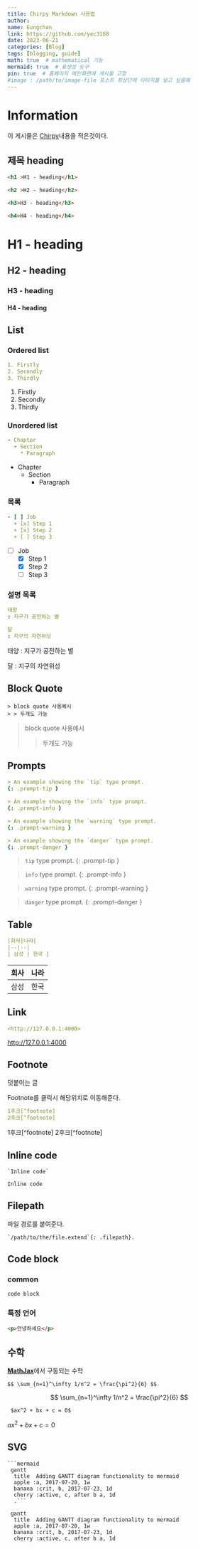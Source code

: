 ```yaml
---
title: Chirpy Markdown 사용법
author:
name: Eungchan
link: https://github.com/yec3168
date: 2023-06-21
categories: [Blog]
tags: [blogging, guide]
math: true  # mathematical 기능
mermaid: true  # 표생성 도구
pin: true  # 홈페이지 메인화면에 게시물 고정
#image : /path/to/image-file 포스트 최상단에 이미지를 넣고 싶을때
---
```


# Information
이 게시물은 [Chirpy](https://chirpy.cotes.page/posts/text-and-typography/)내용을 적은것이다.


## 제목 heading
```html
<h1 >H1 - heading</h1>

<h2 >H2 - heading</h2>

<h3>H3 - heading</h3>

<h4>H4 - heading</h4>
```
<h1>H1 - heading</h1>

<h2>H2 - heading</h2>

<h3>H3 - heading</h3>

<h4>H4 - heading</h4>

## List
### Ordered list
```yaml 
1. Firstly
2. Secondly
3. Thirdly
```
1. Firstly
2. Secondly
3. Thirdly
### Unordered list
```yaml
- Chapter
  + Section
    * Paragraph
```
- Chapter
  + Section
    * Paragraph

### 목록
```yaml
- [ ] Job
  + [x] Step 1
  + [x] Step 2
  + [ ] Step 3
```
- [ ] Job
  + [x] Step 1
  + [x] Step 2
  + [ ] Step 3

### 설명 목록
```yaml
태양
: 지구가 공전하는 별

달
: 지구의 자연위성
```
태양
: 지구가 공전하는 별

달
: 지구의 자연위성


## Block Quote
```
> block quote 사용예시
> > 두개도 가능
```
> block quote 사용예시
> > 두개도 가능

##  Prompts

```yaml
> An example showing the `tip` type prompt.
{: .prompt-tip }

> An example showing the `info` type prompt.
{: .prompt-info }

> An example showing the `warning` type prompt.
{: .prompt-warning }

> An example showing the `danger` type prompt.
{: .prompt-danger }

```

>  `tip` type prompt.
{: .prompt-tip }

>  `info` type prompt.
{: .prompt-info }

> `warning` type prompt.
{: .prompt-warning }

> `danger` type prompt.
{: .prompt-danger }


## Table
```yaml
|회사|나라|
|--|--|
| 삼성 | 한국 |

```
|회사|나라|
|--|--|
| 삼성 | 한국 |

## Link 
```yaml
<http://127.0.0.1:4000>
```
<http://127.0.0.1:4000>

## Footnote
덧붙이는 글

Footnote를 클릭시  해당위치로 이동해준다.
```yaml
1후크[^footnote]
2후크[^footnote]
```
1후크[^footnote]
2후크[^footnote]


## Inline code
```
`Inline code`
```
`Inline code`

## Filepath
파일 경로를 붙여준다.
```
`/path/to/the/file.extend`{: .filepath}.
```

## Code block

### common
```
code block
```
### 특정 언어

```html
<p>안녕하세요</p>
```

## 수학
[**MathJax**](https://www.mathjax.org/)에서 구동되는 수학
```
$$ \sum_{n=1}^\infty 1/n^2 = \frac{\pi^2}{6} $$
```
$$ \sum_{n=1}^\infty 1/n^2 = \frac{\pi^2}{6} $$

```
 $ax^2 + bx + c = 0$
```
 $ax^2 + bx + c = 0$

## SVG
```
```mermaid
 gantt
  title  Adding GANTT diagram functionality to mermaid
  apple :a, 2017-07-20, 1w
  banana :crit, b, 2017-07-23, 1d
  cherry :active, c, after b a, 1d
  .```
```
```mermaid
 gantt
  title  Adding GANTT diagram functionality to mermaid
  apple :a, 2017-07-20, 1w
  banana :crit, b, 2017-07-23, 1d
  cherry :active, c, after b a, 1d
```

